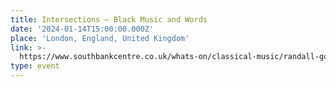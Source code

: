 ```yaml
---
title: Intersections – Black Music and Words
date: '2024-01-14T15:00:00.000Z'
place: 'London, England, United Kingdom'
link: >-
  https://www.southbankcentre.co.uk/whats-on/classical-music/randall-goosby-intersections-black-music-words?eventId=944134
type: event
---
```


